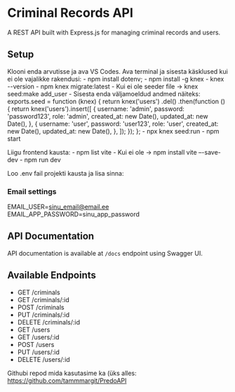 # Criminal Records API

A REST API built with Express.js for managing criminal records and users.

## Setup
Klooni enda arvutisse ja ava VS Codes.
Ava terminal ja sisesta käsklused kui ei ole vajalikke rakendusi:
    - npm install dotenv;
    - npm install -g knex
    - knex --version
    - npm knex migrate:latest
    - Kui ei ole seeder file -> knex seed:make add_user
    - Sisesta enda väljamoeldud andmed näiteks: 
exports.seed = function (knex) {
  return knex('users')
    .del()
    .then(function () {
      return knex('users').insert([
        {
          username: 'admin',
          password: 'password123', 
          role: 'admin',
          created_at: new Date(),
          updated_at: new Date(),
        },
        {
          username: 'user',
          password: 'user123',
          role: 'user',
          created_at: new Date(),
          updated_at: new Date(),
        },
      ]);
    });
};
    - npx knex seed:run
    - npm start
    
Liigu frontend kausta:
    - npm list vite
    - Kui ei ole -> npm install vite –-save-dev
    - npm run dev

Loo .env fail projekti kausta ja lisa sinna:
### Email settings
EMAIL_USER=sinu_email@email.ee
EMAIL_APP_PASSWORD=sinu_app_password

## API Documentation
API documentation is available at `/docs` endpoint using Swagger UI.

## Available Endpoints
- GET /criminals
- GET /criminals/:id
- POST /criminals
- PUT /criminals/:id
- DELETE /criminals/:id
- GET /users
- GET /users/:id
- POST /users
- PUT /users/:id
- DELETE /users/:id

Githubi repod mida kasutasime ka (üks alles: 
https://github.com/tammmargit/PredoAPI
